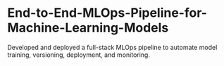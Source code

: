 # End-to-End-MLOps-Pipeline-for-Machine-Learning-Models
Developed and deployed a full-stack MLOps pipeline to automate model training, versioning, deployment, and monitoring.
